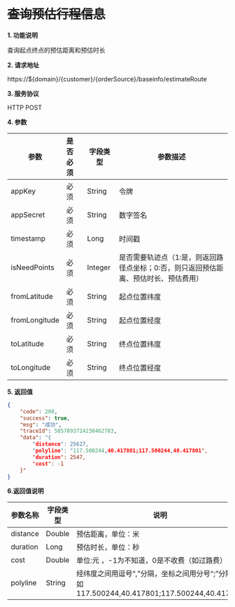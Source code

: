 # ~~查询预估行程信息~~

**1. 功能说明**

查询起点终点的预估距离和预估时长

**2. 请求地址**

https://${domain}/{customer}/{orderSource}/baseinfo/estimateRoute

**3. 服务协议**

HTTP POST

**4. 参数**

| 参数          | 是否必须 | 字段类型 | 参数描述                                                     |
| ------------- | :------- | -------- | ------------------------------------------------------------ |
| appKey        | 必须     | String   | 令牌                                                         |
| appSecret     | 必须     | String   | 数字签名                                                     |
| timestamp     | 必须     | Long     | 时间戳                                                       |
| isNeedPoints  | 必须     | Integer  | 是否需要轨迹点（1:是，则返回路径点坐标；0:否，则只返回预估距离、预估时长、预估费用） |
| fromLatitude  | 必须     | String   | 起点位置纬度                                                 |
| fromLongitude | 必须     | String   | 起点位置经度                                                 |
| toLatitude    | 必须     | String   | 终点位置纬度                                                 |
| toLongitude   | 必须     | String   | 终点位置经度                                                 |

**5. 返回值**

```json
{
	"code": 200,
	"success": true,
	"msg": "成功",
	"traceId": 5857893724238462783,
	"data": "{
		"distance": 25627,
		"polyline": "117.500244,40.417801;117.500244,40.417801",
		"duration": 2547,
		"cost": -1
	}"
}
```

**6.返回值说明**

| 参数名称 | 字段类型 | 说明                                                         |      |
| -------- | -------- | ------------------------------------------------------------ | ---- |
| distance | Double   | 预估距离，单位：米                                           |      |
| duration | Long     | 预估时长，单位：秒                                           |      |
| cost     | Double   | 单位:元 ，-1为不知道，0是不收费（如过路费）                  |      |
| polyline | String   | 经纬度之间用逗号“,”分隔，坐标之间用分号“;”分隔，如117.500244,40.417801;117.500244,40.417801 |      |

